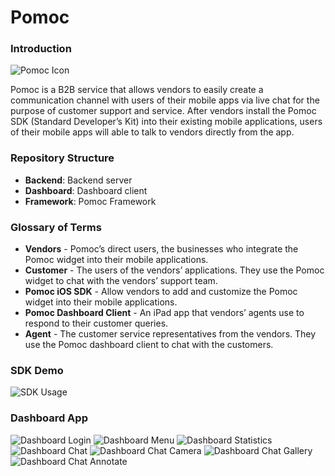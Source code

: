 Pomoc
===

### Introduction

![Pomoc Icon](logo.png)

Pomoc is a B2B service that allows vendors to easily create a communication channel with users of their mobile apps via live chat for the purpose of customer support and service. After vendors install the Pomoc SDK (Standard Developer’s Kit) into their existing mobile applications, users of their mobile apps will able to talk to vendors directly from the app.

### Repository Structure

- **Backend**: Backend server
- **Dashboard**: Dashboard client
- **Framework**: Pomoc Framework

### Glossary of Terms

- **Vendors** - Pomoc’s direct users, the businesses who integrate the Pomoc widget into their mobile applications.
- **Customer** - The users of the vendors’ applications. They use the Pomoc widget to chat with the vendors’ support team.
- **Pomoc iOS SDK** - Allow vendors to add and customize the Pomoc widget into their mobile applications. 
- **Pomoc Dashboard Client** - An iPad app that vendors’ agents use to respond to their customer queries. 
- **Agent** - The customer service representatives from the vendors. They use the Pomoc dashboard client to chat with the customers.

### SDK Demo

![SDK Usage](screenshots/sdk-usage.png)

### Dashboard App

![Dashboard Login](screenshots/dashboard-login.png)
![Dashboard Menu](screenshots/dashboard-menu.png)
![Dashboard Statistics](screenshots/dashboard-stats.png)
![Dashboard Chat](screenshots/dashboard-chat.png)
![Dashboard Chat Camera](screenshots/dashboard-chat-camera.png)
![Dashboard Chat Gallery](screenshots/dashboard-chat-gallery.png)
![Dashboard Chat Annotate](screenshots/dashboard-chat-annotate.png)
